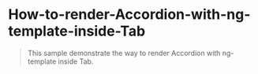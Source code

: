# How-to-render-Accordion-with-ng-template-inside-Tab

> This sample demonstrate the way to render Accordion with ng-template inside Tab.
